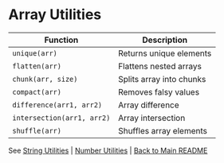 # Array Utilities

| Function                | Description                |
|-------------------------|---------------------------|
| `unique(arr)`           | Returns unique elements   |
| `flatten(arr)`          | Flattens nested arrays    |
| `chunk(arr, size)`      | Splits array into chunks  |
| `compact(arr)`          | Removes falsy values      |
| `difference(arr1, arr2)`| Array difference          |
| `intersection(arr1, arr2)` | Array intersection    |
| `shuffle(arr)`          | Shuffles array elements   |

See [String Utilities](./STRING_UTILS.md) &#124; [Number Utilities](./NUMBER_UTILS.md) &#124; [Back to Main README](../README.md)
